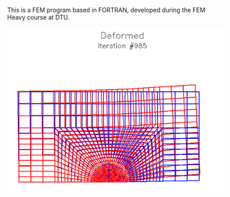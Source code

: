 This is a FEM program based in FORTRAN, developed during the FEM Heavy course at DTU.


![FEM Deformation](image/deform_eg.png)
